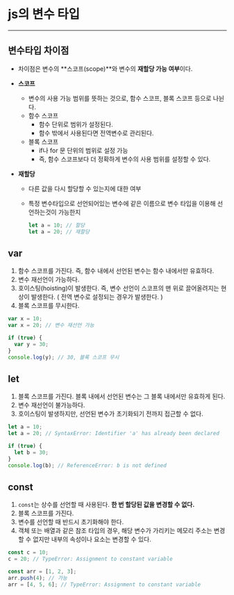 # js의 변수 타입 

---

>

## 변수타입 차이점

- 차이점은 변수의 **스코프(scope)**와 변수의 **재할당 가능 여부**이다. 

- **스코프**

  - 변수의 사용 가능 범위를 뜻하는 것으로, 함수 스코프, 블록 스코프 등으로 나뉜다. 
  - 함수 스코프 
    - 함수 단위로 범위가 설정된다. 
    - 함수 밖에서 사용된다면 전역변수로 관리된다. 
  - 블록 스코프 
    - if나 for 문 단위의 범위로 설정 가능
    - 즉, 함수 스코프보다 더 정확하게 변수의 사용 범위를 설정할 수 있다. 

- **재할당**

  - 다른 값을 다시 할당할 수 있는지에 대한 여부 

  - 특정 변수타입으로 선언되어있는 변수에 같은 이름으로 변수 타입을 이용해 선언하는것이 가능한지

    ```js
    let a = 10; // 할당
    let a = 20; // 재할당
    ```

## var

1. 함수 스코프를 가진다. 즉, 함수 내에서 선언된 변수는 함수 내에서만 유효하다. 
2. 변수 재선언이 가능하다. 
3. 호이스팅(hoisting)이 발생한다. 즉, 변수 선언이 스코프의 맨 위로 끌어올려지는 현상이 발생한다. ( 전역 변수로 설정되는 경우가 발생한다. )
4. 블록 스코프를 무시한다. 

```js
var x = 10;
var x = 20; // 변수 재선언 가능

if (true) {
  var y = 30;
}
console.log(y); // 30, 블록 스코프 무시
```

## let

1. 블록 스코프를 가진다. 블록 내에서 선언된 변수는 그 블록 내에서만 유효하게 된다. 
2. 변수 재선언이 불가능하다. 
3. 호이스팅이 발생하지만, 선언된 변수가 초기화되기 전까지 접근할 수 없다. 

```js
let a = 10;
let a = 20; // SyntaxError: Identifier 'a' has already been declared

if (true) {
  let b = 30;
}
console.log(b); // ReferenceError: b is not defined
```

## const

1. `const`는 상수를 선언할 때 사용된다. **한 번 할당된 값을 변경할 수 없다.**
2. 블록 스코프를 가진다. 
3. 변수를 선언할 때 반드시 초기화해야 한다. 
4. 객체 또는 배열과 같은 참조 타입의 경우, 해당 변수가 가리키는 메모리 주소는 변경할 수 없지만 내부의 속성이나 요소는 변경할 수 있다. 

```js
const c = 10;
c = 20; // TypeError: Assignment to constant variable

const arr = [1, 2, 3];
arr.push(4); // 가능
arr = [4, 5, 6]; // TypeError: Assignment to constant variable
```








